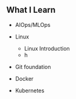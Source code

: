 ## What I Learn 

- AIOps/MLOps
- Linux
    - Linux Introduction
    - h

- Git foundation
- Docker
- Kubernetes
